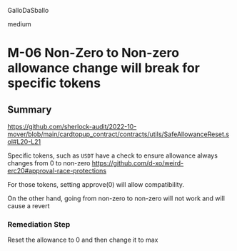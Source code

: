 GalloDaSballo

medium

# M-06 Non-Zero to Non-zero allowance change will break for specific tokens

## Summary

https://github.com/sherlock-audit/2022-10-mover/blob/main/cardtopup_contract/contracts/utils/SafeAllowanceReset.sol#L20-L21

Specific tokens, such as `USDT` have a check to ensure allowance always changes from 0 to non-zero
https://github.com/d-xo/weird-erc20#approval-race-protections

For those tokens, setting approve(0) will allow compatibility.

On the other hand, going from non-zero to non-zero will not work and will cause a revert

### Remediation Step

Reset the allowance to 0 and then change it to max